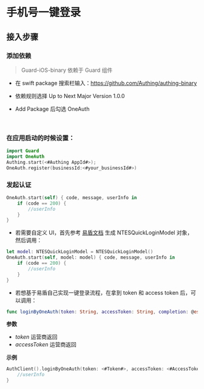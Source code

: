 # 手机号一键登录

<LastUpdated/>

## 接入步骤

### 添加依赖

> Guard-iOS-binary 依赖于 Guard 组件

- 在 swift package 搜索栏输入：https://github.com/Authing/authing-binary

- 依赖规则选择 Up to Next Major Version 1.0.0

- Add Package 后勾选 OneAuth

<br>

### 在应用启动的时候设置：

```swift
import Guard
import OneAuth
Authing.start(<#Authing AppId#>);
OneAuth.register(businessId:<#your_businessId#>)
 ```

### 发起认证

```Swift
OneAuth.start(self) { code, message, userInfo in
    if (code == 200) {
        //userInfo
    }
}
```

* 若需要自定义 UI，首先参考 [易盾文档](https://support.dun.163.com/documents/287305921855672320?docId=429869784953151488#%E8%B0%83%E7%94%A8%E7%A4%BA%E4%BE%8B) 生成 NTESQuickLoginModel 对象，然后调用：

```Swift
let model: NTESQuickLoginModel = NTESQuickLoginModel()
OneAuth.start(self, model: model) { code, message, userInfo in
    if (code == 200) {
        //userInfo
    }
}
```

- 若想基于易盾自己实现一键登录流程，在拿到 token 和 access token 后，可以调用：

```Swift
func loginByOneAuth(token: String, accessToken: String, completion: @escaping(Int, String?, UserInfo?) -> Void) {}
```

**参数**

- *token* 运营商返回
- *accessToken* 运营商返回

**示例**

```Swift
AuthClient().loginByOneAuth(token: <#Token#>, accessToken: <#AccessToken#>) { code, message, userInfo in
    //userInfo
}
```

